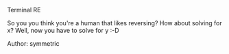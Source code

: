 Terminal RE

So you you think you're a human that likes reversing? How about solving for x? Well, now you have to solve for y :-D

Author: symmetric
